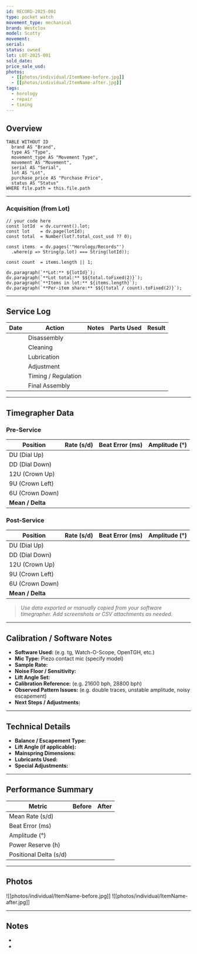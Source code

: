 ```yaml
---
id: RECORD-2025-001
type: pocket watch
movement_type: mechanical
brand: Westclox
model: Scotty
movement:
serial: 
status: owned
lot: LOT-2025-001
sold_date: 
price_sale_usd: 
photos:
  - [[photos/individual/ItemName-before.jpg]]
  - [[photos/individual/ItemName-after.jpg]]
tags:
  - horology
  - repair
  - timing
---
```


## Overview

```dataview
TABLE WITHOUT ID
  brand AS "Brand",
  type AS "Type",
  movement_type AS "Movement Type",
  movement AS "Movement",
  serial AS "Serial",
  lot AS "Lot",
  purchase_price AS "Purchase Price",
  status AS "Status"
WHERE file.path = this.file.path
```

---
### Acquisition (from Lot)

```dataviewjs
// your code here
const lotId  = dv.current().lot;
const lot    = dv.page(lotId);
const total  = Number(lot?.total_cost_usd ?? 0);

const items  = dv.pages('"Horology/Records"')
  .where(p => String(p.lot) === String(lotId));

const count  = items.length || 1;

dv.paragraph(`**Lot:** ${lotId}`);
dv.paragraph(`**Lot total:** $${total.toFixed(2)}`);
dv.paragraph(`**Items in lot:** ${items.length}`);
dv.paragraph(`**Per-item share:** $${(total / count).toFixed(2)}`);
```


---

## Service Log
| Date | Action | Notes | Parts Used | Result |
|------|---------|--------|-------------|--------|
|      | Disassembly | | | |
|      | Cleaning | | | |
|      | Lubrication | | | |
|      | Adjustment | | | |
|      | Timing / Regulation | | | |
|      | Final Assembly | | | |

---

## Timegrapher Data

### Pre-Service
| Position | Rate (s/d) | Beat Error (ms) | Amplitude (°) |
|-----------|-------------|-----------------|----------------|
| DU (Dial Up) |  |  |  |
| DD (Dial Down) |  |  |  |
| 12U (Crown Up) |  |  |  |
| 9U (Crown Left) |  |  |  |
| 6U (Crown Down) |  |  |  |
| **Mean / Delta** |  |  |  |

### Post-Service
| Position | Rate (s/d) | Beat Error (ms) | Amplitude (°) |
|-----------|-------------|-----------------|----------------|
| DU (Dial Up) |  |  |  |
| DD (Dial Down) |  |  |  |
| 12U (Crown Up) |  |  |  |
| 9U (Crown Left) |  |  |  |
| 6U (Crown Down) |  |  |  |
| **Mean / Delta** |  |  |  |

> *Use data exported or manually copied from your software timegrapher. Add screenshots or CSV attachments as needed.*

---

## Calibration / Software Notes
- **Software Used:** (e.g. tg, Watch-O-Scope, OpenTGH, etc.)
- **Mic Type:** Piezo contact mic (specify model)
- **Sample Rate:** 
- **Noise Floor / Sensitivity:** 
- **Lift Angle Set:** 
- **Calibration Reference:** (e.g. 21600 bph, 28800 bph)
- **Observed Pattern Issues:** (e.g. double traces, unstable amplitude, noisy escapement)
- **Next Steps / Adjustments:** 

---

## Technical Details
- **Balance / Escapement Type:** 
- **Lift Angle (if applicable):** 
- **Mainspring Dimensions:** 
- **Lubricants Used:** 
- **Special Adjustments:** 

---

## Performance Summary
| Metric | Before | After |
|---------|---------|--------|
| Mean Rate (s/d) |  |  |
| Beat Error (ms) |  |  |
| Amplitude (°) |  |  |
| Power Reserve (h) |  |  |
| Positional Delta (s/d) |  |  |

---

## Photos
![[photos/individual/ItemName-before.jpg]]
![[photos/individual/ItemName-after.jpg]]

---

## Notes
- 
- 
